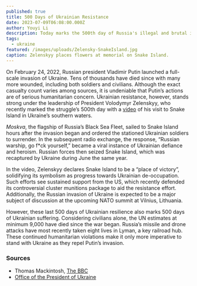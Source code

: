 ```yaml
---
published: true
title: 500 Days of Ukrainian Resistance
date: 2023-07-09T06:08:00.000Z
author: Youyi Li
description: Today marks the 500th day of Russia's illegal and brutal invasion of Ukraine.
tags:
  - ukraine
featured: /images/uploads/Zelensky-SnakeIsland.jpg
caption: Zelenskyy places flowers at memorial on Snake Island.
---
```

On February 24, 2022, Russian president Vladimir Putin launched a full-scale invasion of Ukraine. Tens of thousands have died since with many more wounded, including both soldiers and civilians. Although the exact casualty count varies among sources, it is undeniable that Putin’s actions are of serious humanitarian concern. Ukrainian resistance, however, stands strong under the leadership of President Volodymyr Zelenskyy, who recently marked the struggle’s 500th day with a [video](https://www.youtube.com/watch?v=CnoFZmIoPpg&t=17s&ab_channel=%D0%9E%D1%84%D1%96%D1%81%D0%9F%D1%80%D0%B5%D0%B7%D0%B8%D0%B4%D0%B5%D0%BD%D1%82%D0%B0%D0%A3%D0%BA%D1%80%D0%B0%D1%97%D0%BD%D0%B8) of his visit to Snake Island in Ukraine’s southern waters.

*Moskva*, the flagship of Russia’s Black Sea Fleet, sailed to Snake Island hours after the invasion began and ordered the stationed Ukrainian soldiers to surrender. In the subsequent radio exchange, the response, “Russian warship, go f*ck yourself,” became a viral instance of Ukrainian defiance and heroism. Russian forces then seized Snake Island, which was recaptured by Ukraine during June the same year.

In the video, Zelenskyy declares Snake Island to be a “place of victory”, solidifying its symbolism as progress towards Ukrainian de-occupation. Such efforts see sustained support from the US, which recently defended its controversial cluster munitions package to aid the resistance effort. Additionally, the Russian invasion of Ukraine is expected to be a major subject of discussion at the upcoming NATO summit at Vilnius, Lithuania.

However, these last 500 days of Ukrainian resilience also marks 500 days of Ukrainian suffering. Considering civilians alone, the UN estimates at minimum 9,000 have died since the war began. Russia’s missile and drone attacks have most recently taken eight lives in Lyman, a key railroad hub. These continued humanitarian violations make it only more imperative to stand with Ukraine as they repel Putin’s invasion.

### Sources

- Thomas Mackintosh, [The BBC](https://www.bbc.com/news/world-europe-66141701)
- [Office of the President of Ukraine](https://www.youtube.com/watch?v=CnoFZmIoPpg&t=17s&ab_channel=%D0%9E%D1%84%D1%96%D1%81%D0%9F%D1%80%D0%B5%D0%B7%D0%B8%D0%B4%D0%B5%D0%BD%D1%82%D0%B0%D0%A3%D0%BA%D1%80%D0%B0%D1%97%D0%BD%D0%B8)
